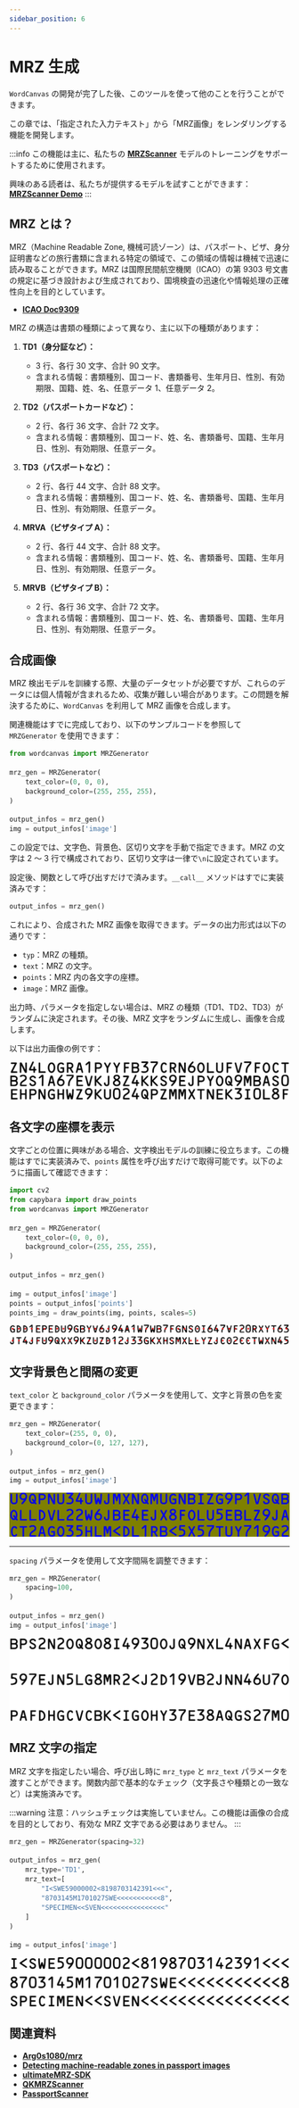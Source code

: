 ```yaml
---
sidebar_position: 6
---
```


# MRZ 生成

`WordCanvas` の開発が完了した後、このツールを使って他のことを行うことができます。

この章では、「指定された入力テキスト」から「MRZ画像」をレンダリングする機能を開発します。

:::info
この機能は主に、私たちの [**MRZScanner**](https://docsaid.org/ja/docs/mrzscanner) モデルのトレーニングをサポートするために使用されます。

興味のある読者は、私たちが提供するモデルを試すことができます：[**MRZScanner Demo**](https://docsaid.org/ja/playground/mrzscanner-demo)
:::

## MRZ とは？

MRZ（Machine Readable Zone, 機械可読ゾーン）は、パスポート、ビザ、身分証明書などの旅行書類に含まれる特定の領域で、この領域の情報は機械で迅速に読み取ることができます。MRZ は国際民間航空機関（ICAO）の第 9303 号文書の規定に基づき設計および生成されており、国境検査の迅速化や情報処理の正確性向上を目的としています。

- [**ICAO Doc9309**](https://www.icao.int/publications/Documents/9303_p1_cons_en.pdf)

MRZ の構造は書類の種類によって異なり、主に以下の種類があります：

1. **TD1（身分証など）：**

   - 3 行、各行 30 文字、合計 90 文字。
   - 含まれる情報：書類種別、国コード、書類番号、生年月日、性別、有効期限、国籍、姓、名、任意データ 1、任意データ 2。

2. **TD2（パスポートカードなど）：**

   - 2 行、各行 36 文字、合計 72 文字。
   - 含まれる情報：書類種別、国コード、姓、名、書類番号、国籍、生年月日、性別、有効期限、任意データ。

3. **TD3（パスポートなど）：**

   - 2 行、各行 44 文字、合計 88 文字。
   - 含まれる情報：書類種別、国コード、姓、名、書類番号、国籍、生年月日、性別、有効期限、任意データ。

4. **MRVA（ビザタイプ A）：**

   - 2 行、各行 44 文字、合計 88 文字。
   - 含まれる情報：書類種別、国コード、姓、名、書類番号、国籍、生年月日、性別、有効期限、任意データ。

5. **MRVB（ビザタイプ B）：**

   - 2 行、各行 36 文字、合計 72 文字。
   - 含まれる情報：書類種別、国コード、姓、名、書類番号、国籍、生年月日、性別、有効期限、任意データ。

## 合成画像

MRZ 検出モデルを訓練する際、大量のデータセットが必要ですが、これらのデータには個人情報が含まれるため、収集が難しい場合があります。この問題を解決するために、`WordCanvas` を利用して MRZ 画像を合成します。

関連機能はすでに完成しており、以下のサンプルコードを参照して `MRZGenerator` を使用できます：

```python
from wordcanvas import MRZGenerator

mrz_gen = MRZGenerator(
    text_color=(0, 0, 0),
    background_color=(255, 255, 255),
)

output_infos = mrz_gen()
img = output_infos['image']
```

この設定では、文字色、背景色、区切り文字を手動で指定できます。MRZ の文字は 2 ～ 3 行で構成されており、区切り文字は一律で`\n`に設定されています。

設定後、関数として呼び出すだけで済みます。`__call__` メソッドはすでに実装済みです：

```python
output_infos = mrz_gen()
```

これにより、合成された MRZ 画像を取得できます。データの出力形式は以下の通りです：

- `typ`：MRZ の種類。
- `text`：MRZ の文字。
- `points`：MRZ 内の各文字の座標。
- `image`：MRZ 画像。

出力時、パラメータを指定しない場合は、MRZ の種類（TD1、TD2、TD3）がランダムに決定されます。その後、MRZ 文字をランダムに生成し、画像を合成します。

以下は出力画像の例です：

![mrz_output](./resources/mrz_output.jpg)

## 各文字の座標を表示

文字ごとの位置に興味がある場合、文字検出モデルの訓練に役立ちます。この機能はすでに実装済みで、`points` 属性を呼び出すだけで取得可能です。以下のように描画して確認できます：

```python
import cv2
from capybara import draw_points
from wordcanvas import MRZGenerator

mrz_gen = MRZGenerator(
    text_color=(0, 0, 0),
    background_color=(255, 255, 255),
)

output_infos = mrz_gen()

img = output_infos['image']
points = output_infos['points']
points_img = draw_points(img, points, scales=5)
```

![mrz_points](./resources/mrz_points.jpg)

## 文字背景色と間隔の変更

`text_color` と `background_color` パラメータを使用して、文字と背景の色を変更できます：

```python
mrz_gen = MRZGenerator(
    text_color=(255, 0, 0),
    background_color=(0, 127, 127),
)

output_infos = mrz_gen()
img = output_infos['image']
```

![mrz_color](./resources/mrz_color.jpg)

---

`spacing` パラメータを使用して文字間隔を調整できます：

```python
mrz_gen = MRZGenerator(
    spacing=100,
)

output_infos = mrz_gen()
img = output_infos['image']
```

![mrz_interval](./resources/mrz_interval.jpg)

## MRZ 文字の指定

MRZ 文字を指定したい場合、呼び出し時に `mrz_type` と `mrz_text` パラメータを渡すことができます。関数内部で基本的なチェック（文字長さや種類との一致など）は実施済みです。

:::warning
注意：ハッシュチェックは実施していません。この機能は画像の合成を目的としており、有効な MRZ 文字である必要はありません。
:::

```python
mrz_gen = MRZGenerator(spacing=32)

output_infos = mrz_gen(
    mrz_type='TD1',
    mrz_text=[
        "I<SWE59000002<8198703142391<<<",
        "8703145M1701027SWE<<<<<<<<<<<8",
        "SPECIMEN<<SVEN<<<<<<<<<<<<<<<<"
    ]
)

img = output_infos['image']
```

![mrz_assign_text](./resources/mrz_assign_text.jpg)

## 関連資料

- [**Arg0s1080/mrz**](https://github.com/Arg0s1080/mrz)
- [**Detecting machine-readable zones in passport images**](https://pyimagesearch.com/2015/11/30/detecting-machine-readable-zones-in-passport-images/)
- [**ultimateMRZ-SDK**](https://github.com/DoubangoTelecom/ultimateMRZ-SDK)
- [**QKMRZScanner**](https://github.com/Mattijah/QKMRZScanner)
- [**PassportScanner**](https://github.com/evermeer/PassportScanner)

